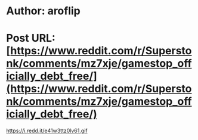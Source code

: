 # Author: aroflip
# Post URL: [https://www.reddit.com/r/Superstonk/comments/mz7xje/gamestop_officially_debt_free/](https://www.reddit.com/r/Superstonk/comments/mz7xje/gamestop_officially_debt_free/)


https://i.redd.it/e41w3ttz0lv61.gif